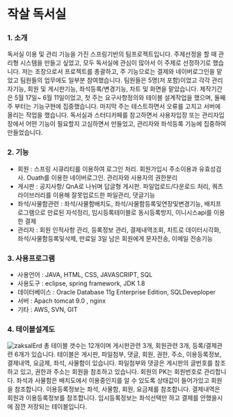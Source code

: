 # 작살 독서실
### 1. 소개   
독서실 이용 및 관리 기능을 가진 스프링기반의 팀프로젝트입니다. 주제선정을 할 때 관리형 시스템을 만들고 싶었고, 모두 독서실에 관심이 많아서 이 주제로 선정하기로 했습니다.
저는 조장으로서 프로젝트를 총괄하고, 주 기능으로는 결제와 네이버로그인을 맡았고 팀원들의 업무에도 일부분 참여했습니다. 팀원들은 5명(저 포함)이었고 각각 관리자기능,
회원 및 게시판기능, 좌석등록/변경기능, 차트 및 화면을 맡았습니다. 제작기간은 5월 17일~ 6월 11일이었고, 첫 주는 요구사항정의와 테이블 설계작업을 했으며, 둘째주 부터는
기능구현에 집중했습니다. 마지막 주는 테스트하면서 오류를 고치고 서버에 올리는 작업을 했습니다. 독서실과 스터디카페를 참고하면서 사용자입장 또는 관리자입장에서 어떤 기능이
필요할지 고심하면서 만들었고, 관리자와 좌석등록 기능에 집중하여 만들었습니다.
### 2. 기능
* 회원 : 스프링 시큐리티를 이용하여 로그인 처리. 회원가입시 주소이용과 유효성검사. Ouath를 이용한 네이버로그인. 관리자와 사용자의 권한분리
* 게시판 : 공지사항/ QnA로 나뉘며 답글형 게시판. 파일업로드/다운로드 처리, 쿼츠라이브러리를 이용해 잘못업로드한 파일관리, 댓글기능
* 좌석/사물함관련 : 좌석/사물함배치도, 좌석/사물함등록및연장및변경기능, 배치프로그램으로 만료된 자석정리, 임시등록테이블로 동시등록방지, 이니시스api를 이용한 결제
* 관리자 : 회원 인적사항 관리, 등록정보 관리, 결제내역조회, 차트로 데이터시각화, 좌석/사물함등록및삭제, 만료일 3일 남은 회원에게 문자전송, 이메일 전송기능
### 3. 사용프로그램
* 사용언어 : JAVA, HTML, CSS, JAVASCRIPT, SQL
* 사용도구 : eclipse, spring framework, JDK 1.8
* 데이터베이스 : Oracle Database 11g Enterprise Edition, SQLDeveploper
* 서버 : Apach tomcat 9.0 , nginx
* 기타 : AWS, SVN, GIT
### 4. 테이블설계도
![zaksalErd](https://user-images.githubusercontent.com/78586159/122681369-e52a1100-d22e-11eb-81d6-c7ae8da05a6f.png)
총 테이블 갯수는 12개이며 게시판관련 3개, 회원관련 3개, 등록/결제관련 6개가 있습니다. 테이블은 게시판, 파일첨부, 댓글, 회원, 권한, 주소, 이용등록정보, 결제내역, 요금제,
좌석, 사물함이 있습니다. 파일첨부와 댓글은 게시판의 글번호를 참조하고 있고, 권한과 주소는 회원을 참조하고 있습니다. 회원의 PK는 회원번호로 관리합니다. 좌석과 사물함은 배치도에서 이용중인지를 알 수 있도록 상태값이 들어가있고 회원을 참조합니다. 이용등록정보는 좌석, 사물함, 회원, 요금제를 참조합니다. 결제내역은 회원과 이용등록정보를 참조합니다.
임시등록정보는 좌석선택만 하고 결제를 안했을시에 잠깐 저장되는 테이블입니다.
